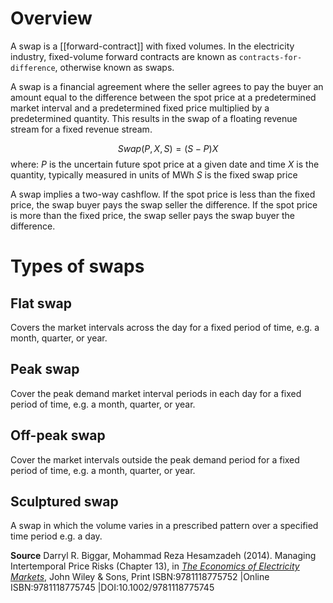 # Overview
A swap is a [[forward-contract]] with fixed volumes. In the electricity industry, fixed-volume forward contracts are known as `contracts-for-difference`, otherwise known as swaps.

A swap is a financial agreement where the seller agrees to pay the buyer an amount equal to the difference between the spot price at a predetermined market interval and a predetermined fixed price multiplied by a predetermined quantity. This results in the swap of a floating revenue stream for a fixed revenue stream.

$$ Swap(P,X,S)=(S-P)X $$
where:
$P$ is the uncertain future spot price at a given date and time
$X$ is the quantity, typically measured in units of MWh
$S$ is the fixed swap price

A swap implies a two-way cashflow. If the spot price is less than the fixed price, the swap buyer pays the swap seller the difference. If the spot price is more than the fixed price, the swap seller pays the swap buyer the difference.

# Types of swaps
## Flat swap
Covers the market intervals across the day for a fixed period of time, e.g. a month, quarter, or year.

## Peak swap
Cover the peak demand market interval periods in each day for a fixed period of time, e.g. a month, quarter, or year.

## Off-peak swap
Cover the market intervals outside the peak demand period for a fixed period of time, e.g. a month, quarter, or year.

## Sculptured swap
A swap in which the volume varies in a prescribed pattern over a specified time period e.g. a day. 

**Source**
Darryl R. Biggar, Mohammad Reza Hesamzadeh (2014). Managing Intertemporal Price Risks (Chapter 13), in [*The Economics of Electricity Markets*](https://onlinelibrary.wiley.com/doi/book/10.1002/9781118775745), John Wiley & Sons, Print ISBN:9781118775752 |Online ISBN:9781118775745 |DOI:10.1002/9781118775745